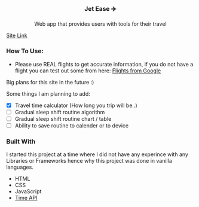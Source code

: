 <h3 align="center">Jet Ease ✈️</h3>

  <p align="center">
    Web app that provides users with tools for their travel
    <br />
  </p>
</div>

<a href="https://yusuf-4hmed.github.io/Jet-Ease/" target="_blank">Site Link</a>

### How To Use:

- Please use REAL flights to get accurate information, if you do not have a flight you can test out some from here: <a href="https://www.google.com/travel/flights/search?tfs=CBwQAhopEgoyMDI1LTA1LTExagwIAhIIL20vMDRqcGxyDQgCEgkvbS8wMl8yODYaKRIKMjAyNS0wNS0xOWoNCAISCS9tLzAyXzI4NnIMCAISCC9tLzA0anBsQAFIAXABggELCP___________wGYAQE&tfu=CmhDalJJWVhocWNteGlWVk4zVjJkQlJsbHhSbEZDUnkwdExTMHRMUzB0TFhkaVltUnBOa0ZCUVVGQlIyWlZkbE4zVDJWM1gxRkJFZ0l5TXhvTENJeUxBaEFDR2dOSFFsQTRLWERhMlFJPQ" target="_blank">Flights from Google</a>

Big plans for this site in the future :)

Some things I am planning to add:
- [x] Travel time calculator (How long you trip will be..)
- [ ] Gradual sleep shift routine algorithm
- [ ] Gradual sleep shift routine chart / table
- [ ] Ability to save routine to calender or to device

### Built With

I started this project at a time where I did not have any experince with any Libraries or Frameworks hence why this project was done in vanilla languages.

* HTML
* CSS
* JavaScript
* <a href="https://timeapi.io/" target="_blank">Time API</a>
